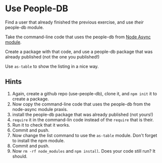 # Use People-DB

Find a user that already finished the previous exercise, and use _their_ people-db module.

Take the command-line code that uses the people-db
from [Node Async module](../../16-Node-File-Async/praxis/3-E-people-db.md).

Create a package with that code, and use a people-db package that was already published
(not the one you published!)

Use `as-table` to show the listing in a nice way.

## Hints

1. Again, create a github repo (use-people-db), clone it, and `npm init` it to create a package.
1. Now copy the command-line code that uses the people-db from the node-async module praxis.
1. install the people-db package that was already published (not yours!)
1. `require` it in the command-lin code instead of the `require` that is their.
1. Run it to check that it works.
1. Commit and push.
1. Now change the list command to use the `as-table` module. Don't forget to install the npm module.
1. Commit and push.
1. Now `rm -rf node_modules` and `npm install`. Does your code still run? It should.
